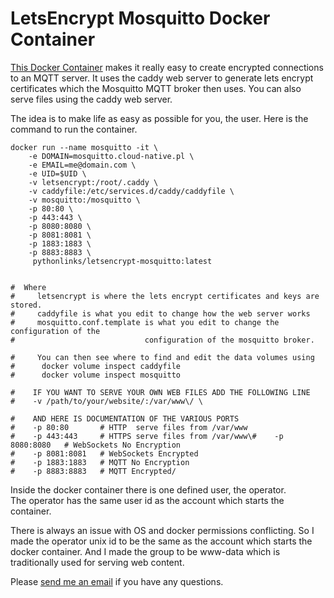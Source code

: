   # LetsEncrypt Mosquitto Docker Container  

[This Docker Container](https://hub.docker.com/r/pythonlinks/letsencrypt-mosquitto) makes it really easy to create encrypted connections to an MQTT server.  It uses the caddy web server to generate lets encrypt certificates which the Mosquitto MQTT broker then uses.  You can also serve files using the
caddy web server.  

The idea is to make life as easy as possible for you, the user. Here is the command to run the container.  

```
docker run --name mosquitto -it \
    -e DOMAIN=mosquitto.cloud-native.pl \
    -e EMAIL=me@domain.com \
    -e UID=$UID \
    -v letsencrypt:/root/.caddy \
    -v caddyfile:/etc/services.d/caddy/caddyfile \
    -v mosquitto:/mosquitto \
    -p 80:80 \
    -p 443:443 \
    -p 8080:8080 \
    -p 8081:8081 \
    -p 1883:1883 \
    -p 8883:8883 \
     pythonlinks/letsencrypt-mosquitto:latest


#  Where 
#     letsencrypt is where the lets encrypt certificates and keys are stored.
#     caddyfile is what you edit to change how the web server works
#     mosquitto.conf.template is what you edit to change the configuration of the 
#                             configuration of the mosquitto broker.

#     You can then see where to find and edit the data volumes using 
#      docker volume inspect caddyfile
#      docker volume inspect mosquitto

#    IF YOU WANT TO SERVE YOUR OWN WEB FILES ADD THE FOLLOWING LINE
#    -v /path/to/your/website/:/var/www\/ \

#    AND HERE IS DOCUMENTATION OF THE VARIOUS PORTS
#    -p 80:80       # HTTP  serve files from /var/www
#    -p 443:443     # HTTPS serve files from /var/www\#    -p 8080:8080   # WebSockets No Encryption 
#    -p 8081:8081   # WebSockets Encrypted
#    -p 1883:1883   # MQTT No Encryption 
#    -p 8883:8883   # MQTT Encrypted/

```

Inside the docker container there is one defined user, the operator.  
The operator has the same user id as the account which starts the container. 





There is always an issue with OS and docker permissions conflicting.
So I made the operator unix id to be the same as the account which starts the docker 
container.  And I made the group to be www-data which is traditionally used for 
serving web content.  

   <p> Please <a href="mailto:lozinski@PythonLinks.info">send me an email</a>
if you have any questions.
</p>    

